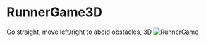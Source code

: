 # RunnerGame3D
 Go straight, move left/right to aboid obstacles, 3D
![RunnerGame](https://github.com/user-attachments/assets/8dd3465c-02be-4c97-a3b8-f7f485b1970d)
